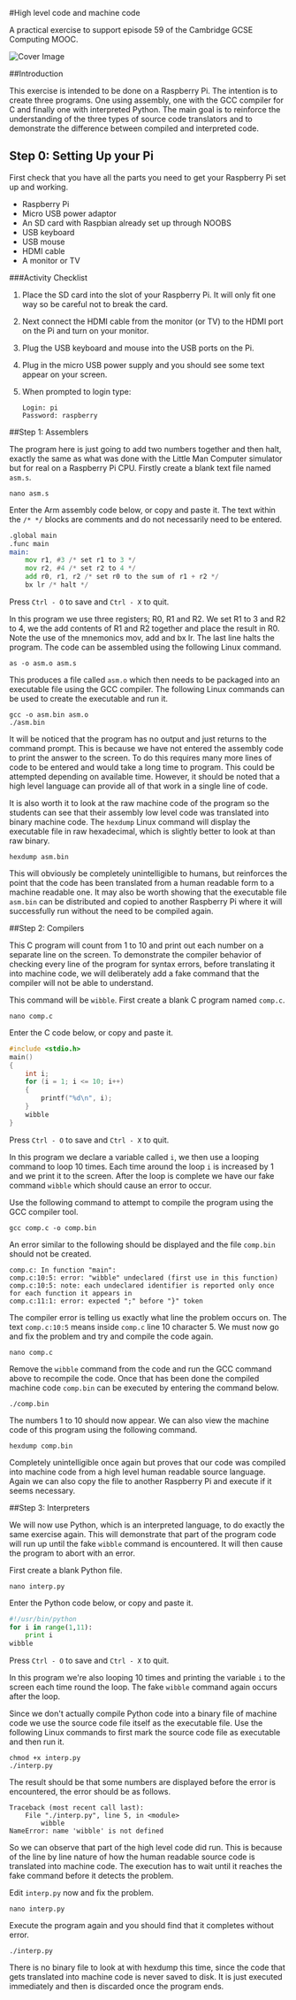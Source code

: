 #High level code and machine code

A practical exercise to support episode 59 of the Cambridge GCSE Computing MOOC.

![](./images/cover.jpg "Cover Image")

##Introduction

This exercise is intended to be done on a Raspberry Pi.  The intention is to create three programs.  One using assembly, one with the GCC compiler for C and finally one with interpreted Python.  The main goal is to reinforce the understanding of the three types of source code translators and to demonstrate the difference between compiled and interpreted code.

## Step 0: Setting Up your Pi

First check that you have all the parts you need to get your Raspberry Pi set up and working.

- Raspberry Pi
- Micro USB power adaptor
- An SD card with Raspbian already set up through NOOBS
- USB keyboard
- USB mouse
- HDMI cable
- A monitor or TV

###Activity Checklist

1.	Place the SD card into the slot of your Raspberry Pi. It will only fit one way so be careful not to break the card. 
2.	Next connect the HDMI cable from the monitor (or TV) to the HDMI port on the Pi and turn on your monitor. 
3.	Plug the USB keyboard and mouse into the USB ports on the Pi.
4.	Plug in the micro USB power supply and you should see some text appear on your screen.
5.  When prompted to login type:

    ```
    Login: pi
    Password: raspberry
    ```


##Step 1: Assemblers

The program here is just going to add two numbers together and then halt, exactly the same as what was done with the Little Man Computer simulator but for real on a Raspberry Pi CPU.  Firstly create a blank text file named `asm.s`.

`nano asm.s`

Enter the Arm assembly code below, or copy and paste it.  The text within the `/* */` blocks are comments and do not necessarily need to be entered.

```asm
.global main
.func main
main:
	mov r1, #3 /* set r1 to 3 */
	mov r2, #4 /* set r2 to 4 */
	add r0, r1, r2 /* set r0 to the sum of r1 + r2 */
	bx lr /* halt */
```

Press `Ctrl - O` to save and `Ctrl - X` to quit.

In this program we use three registers; R0, R1 and R2.  We set R1 to 3 and R2 to 4, we the add contents of R1 and R2 together and place the result in R0.  Note the use of the mnemonics mov, add and bx lr.  The last line halts the program.  The code can be assembled using the following Linux command.

`as -o asm.o asm.s`

This produces a file called `asm.o` which then needs to be packaged into an executable file using the GCC compiler.  The following Linux commands can be used to create the executable and run it.

```
gcc -o asm.bin asm.o
./asm.bin
```

It will be noticed that the program has no output and just returns to the command prompt.  This is because we have not entered the assembly code to print the answer to the screen.  To do this requires many more lines of code to be entered and would take a long time to program.  This could be attempted depending on available time.  However, it should be noted that a high level language can provide all of that work in a single line of code.

It is also worth it to look at the raw machine code of the program so the students can see that their assembly low level code was translated into binary machine code.  The `hexdump` Linux command will display the executable file in raw hexadecimal, which is slightly better to look at than raw binary.

`hexdump asm.bin`

This will obviously be completely unintelligible to humans, but reinforces the point that the code has been translated from a human readable form to a machine readable one.  It may also be worth showing that the executable file `asm.bin` can be distributed and copied to another Raspberry Pi where it will successfully run without the need to be compiled again.

##Step 2: Compilers

This C program will count from 1 to 10 and print out each number on a separate line on the screen.  To demonstrate the compiler behavior of checking every line of the program for syntax errors, before translating it into machine code, we will deliberately add a fake command that the compiler will not be able to understand.

This command will be `wibble`.  First create a blank C program named `comp.c`.

`nano comp.c`

Enter the C code below, or copy and paste it.

```c
#include <stdio.h>
main()
{
	int i;
	for (i = 1; i <= 10; i++)
	{
		printf("%d\n", i);
	}
	wibble
}
```

Press `Ctrl - O` to save and `Ctrl - X` to quit.

In this program we declare a variable called `i`, we then use a looping command to loop 10 times.  Each time around the loop `i` is increased by 1 and we print it to the screen.  After the loop is complete we have our fake command `wibble` which should cause an error to occur.

Use the following command to attempt to compile the program using the GCC compiler tool.

`gcc comp.c -o comp.bin`

An error similar to the following should be displayed and the file `comp.bin` should not be created.

```
comp.c: In function "main":
comp.c:10:5: error: "wibble" undeclared (first use in this function)
comp.c:10:5: note: each undeclared identifier is reported only once for each function it appears in
comp.c:11:1: error: expected ";" before "}" token
```

The compiler error is telling us exactly what line the problem occurs on.  The text `comp.c:10:5` means inside `comp.c` line 10 character 5.  We must now go and fix the problem and try and compile the code again.  

`nano comp.c`

Remove the `wibble` command from the code and run the GCC command above to recompile the code.  Once that has been done the compiled machine code `comp.bin` can be executed by entering the command below.

`./comp.bin`

The numbers 1 to 10 should now appear.  We can also view the machine code of this program using the following command.

`hexdump comp.bin`

Completely unintelligible once again but proves that our code was compiled into machine code from a high level human readable source language.  Again we can also copy the file to another Raspberry Pi and execute if it seems necessary.

##Step 3: Interpreters

We will now use Python, which is an interpreted language, to do exactly the same exercise again.  This will demonstrate that part of the program code will run up until the fake `wibble` command is encountered.  It will then cause the program to abort with an error.

First create a blank Python file.

`nano interp.py`

Enter the Python code below, or copy and paste it.

```python
#!/usr/bin/python
for i in range(1,11):
	print i
wibble
```

Press `Ctrl - O` to save and `Ctrl - X` to quit.

In this program we're also looping 10 times and printing the variable `i` to the screen each time round the loop.  The fake `wibble` command again occurs after the loop.

Since we don't actually compile Python code into a binary file of machine code we use the source code file itself as the executable file.  Use the following Linux commands to first mark the source code file as executable and then run it.

```
chmod +x interp.py
./interp.py
```

The result should be that some numbers are displayed before the error is encountered, the error should be as follows.

```
Traceback (most recent call last):
	File "./interp.py", line 5, in <module>
		wibble
NameError: name 'wibble' is not defined
```

So we can observe that part of the high level code did run.  This is because of the line by line nature of how the human readable source code is translated into machine code.  The execution has to wait until it reaches the fake command before it detects the problem.

Edit `interp.py` now and fix the problem.  

`nano interp.py`

Execute the program again and you should find that it completes without error.

`./interp.py`

There is no binary file to look at with hexdump this time, since the code that gets translated into machine code is never saved to disk.  It is just executed immediately and then is discarded once the program ends.
